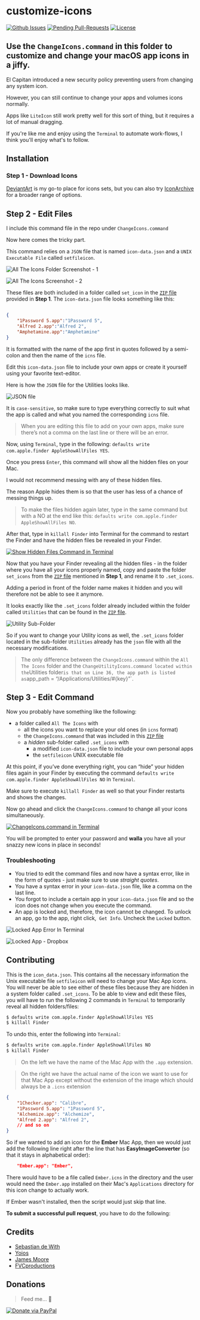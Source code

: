 # customize-icons

[![Github Issues](http://githubbadges.herokuapp.com/fvcproductions/customize-icons/issues.svg?style=flat-square)](https://github.com/fvcproductions/customize-icons/issues) [![Pending Pull-Requests](http://githubbadges.herokuapp.com/fvcproductions/customize-icons/pulls.svg?style=flat-square)](https://github.com/fvcproductions/customize-icons/pulls) [![License](http://img.shields.io/:license-mit-blue.svg?style=flat-square)](http://badges.mit-license.org)

## Use the `ChangeIcons.command` in this folder to customize and change your macOS app icons in a jiffy.

El Capitan introduced a new security policy preventing users from changing any system icon.

However, you can still continue to change your apps and volumes icons normally.

Apps like `LiteIcon` still work pretty well for this sort of thing, but it requires a lot of manual dragging.

If you're like me and enjoy using the `Terminal` to automate work-flows, I think you'll enjoy what's to follow.

## Installation

### Step 1 - Download Icons

[DeviantArt](http://www.deviantart.com) is my go-to place for icons sets, but you can also try [IconArchive](http://www.iconarchive.com/) for a broader range of options.

## Step 2 - Edit Files

I include this command file in the repo under `ChangeIcons.command`

Now here comes the tricky part.

This command relies on a `JSON` file that is named `icon-data.json` and a `UNIX Executable File` called `setfileicon`.

![All The Icons Folder Screenshot - 1](https://fvcproductions.files.wordpress.com/2015/03/screenshot-2015-03-28-23-10-54.png)

![All The Icons Screenshot - 2](https://fvcproductions.files.wordpress.com/2015/03/screenshot-2015-03-28-23-11-18.png)

These files are both included in a folder called `set_icon` in the [`ZIP` file](https://github.com/fvcproductions/customize-icons) provided in **Step 1**. The `icon-data.json` file looks something like this:

```json

{
    "1Password 5.app":"1Password 5",
    "Alfred 2.app":"Alfred 2",
    "Amphetamine.app":"Amphetamine"
}

```

It is formatted with the name of the app first in quotes followed by a semi-colon and then the name of the `icns` file.

Edit this `icon-data.json` file to include your own apps or create it yourself using your favorite text-editor.

Here is how the `JSON` file for the Utilities looks like.

![JSON file](https://fvcproductions.files.wordpress.com/2015/03/screenshot-2015-03-28-23-49-06.png)

It is `case-sensitive`, so make sure to type everything correctly to suit what the app is called and what you named the corresponding `icns` file.

> When you are editing this file to add on your own apps, make sure there’s not a comma on the last line or there will be an error.

Now, using `Terminal`, type in the following: `defaults write com.apple.finder AppleShowAllFiles YES`.

Once you press `Enter`, this command will show all the hidden files on your Mac.

I would not recommend messing with any of these hidden files.

The reason Apple hides them is so that the user has less of a chance of messing things up.

> To make the files hidden again later, type in the same command but with a NO at the end like this: `defaults write com.apple.finder AppleShowAllFiles NO`.

After that, type in `killall Finder` into Terminal for the command to restart the Finder and have the hidden files be revealed in your Finder.

[![Show Hidden Files Command in Terminal](https://fvcproductions.files.wordpress.com/2015/03/screenshot-2015-03-29-00-21-37.png)](https://fvcproductions.files.wordpress.com/2015/03/screenshot-2015-03-29-00-21-37.png)

Now that you have your Finder revealing all the hidden files - in the folder where you have all your icons properly named, copy and paste the folder `set_icons` from the [`ZIP` file](https://github.com/fvcproductions/customize-icons "Icons") mentioned in **Step 1**, and rename it to `.set_icons`.

Adding a period in front of the folder name makes it hidden and you will therefore not be able to see it anymore.

It looks exactly like the `.set_icons` folder already included within the folder called `Utilities` that can be found in the [`ZIP` file](https://github.com/fvcproductions/customize-icons "Icons").

![Utility Sub-Folder](https://fvcproductions.files.wordpress.com/2015/03/screenshot-2015-03-28-23-11-42.png)

So if you want to change your Utility icons as well, the `.set_icons` folder located in the sub-folder `Utilities` already has the `json` file with all the necessary modifications.

> The only difference between the `ChangeIcons.command` within the `All The Icons` folder and the `ChangeUtilityIcons.command located within the`Utilities folder`is that on Line 36, the app path is listed as`app_path = “/Applications/Utilities/#{key}”`.

## Step 3 - Edit Command

Now you probably have something like the following:

*   a folder called `All The Icons` with
    *   all the icons you want to replace your old ones (in `icns` format)
    *   the `ChangeIcons.command` that was included in this [`ZIP` file](https://github.com/fvcproductions/customize-icons "Icons")
    *   a _hidden_ sub-folder called `.set_icons` with
        *   a modified `icon-data.json` file to include your own personal apps
        *   the `setfileicon` UNIX executable file

At this point, if you’ve done everything right, you can “hide” your hidden files again in your Finder by executing the command `defaults write com.apple.finder AppleShowAllFiles NO` in `Terminal`.

Make sure to execute `killall Finder` as well so that your Finder restarts and shows the changes.

Now go ahead and click the `ChangeIcons.command` to change all your icons simultaneously.

[![ChangeIcons.command in Terminal](https://fvcproductions.files.wordpress.com/2015/03/screenshot-2015-03-29-00-01-44.png)](https://fvcproductions.files.wordpress.com/2015/03/screenshot-2015-03-29-00-01-44.png)

You will be prompted to enter your password and **walla** you have all your snazzy new icons in place in seconds!

### Troubleshooting

- You tried to edit the command files and now have a syntax error, like in the form of quotes - just make sure to use _straight quotes_.
- You have a syntax error in your `icon-data.json` file, like a comma on the last line.
- You forgot to include a certain app in your `icon-data.json` file and so the icon does not change when you execute the command.
- An app is locked and, therefore, the icon cannot be changed. To unlock an app, go to the app, right click,  `Get Info`. Uncheck the `Locked` button.

![Locked App Error In Terminal](https://fvcproductions.files.wordpress.com/2015/03/screenshot-2015-03-29-00-01-54.png)

![Locked App - Dropbox](https://fvcproductions.files.wordpress.com/2015/03/screenshot-2015-03-29-00-09-37.png)

## Contributing

This is the `icon_data.json`. This contains all the necessary information the Unix executable file `setfileicon` will need to change your Mac App icons. You will never be able to see either of these files because they are hidden in a system folder called `.set_icons`. To be able to view and edit these files, you will have to run the following 2 commands in `Terminal` to temporarily reveal all hidden folders/files:

```bash
$ defaults write com.apple.finder AppleShowAllFiles YES
$ killall Finder
```

To undo this, enter the following into `Terminal`:

```bash
$ defaults write com.apple.finder AppleShowAllFiles NO
$ killall Finder
```

> On the left we have the name of the Mac App with the `.app` extension.

> On the right we have the actual name of the icon we want to use for that Mac App except without the extension of the image which should always be a `.icns` extension

```json
{
    "1Checker.app": "Calibre",
    "1Password 5.app": "1Password 5",
    "Alchemize.app": "Alchemize",
    "Alfred 2.app": "Alfred 2",
    // and so on
}
```

So if we wanted to add an icon for the **Ember** Mac App, then we would just add the following line right after the line that has **EasyImageConverter** (so that it stays in alphabetical order):

```json
    "Ember.app": "Ember",
```

There would have to be a file called `Ember.icns` in the directory and the user would need the `Ember.app` installed on their Mac's `Applications` directory for this icon change to actually work.

If Ember wasn't installed, then the script would just skip that line.

**To submit a successful pull request**, you have to do the following:

## Credits

- [Sebastian de With](http://dewith.com/)
- [Yoios](https://github.com/mmarfil/yoios)
- [James Moore](https://twitter.com/foozmeat)
- [FVCproductions](http://fvcproductions.com)

## Donations

> Feed me... 🍕

[![Donate via PayPal](https://raw.github.com/xioTechnologies/PayPal-Button/master/PayPal%20Button.png)](http://paypal.me/fvcproductions)